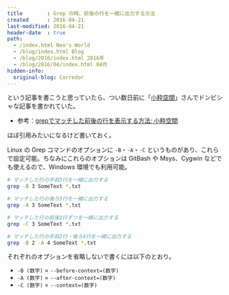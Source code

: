 ```yaml
---
title        : Grep の時、前後の行を一緒に出力する方法
created      : 2016-04-21
last-modified: 2016-04-21
header-date  : true
path:
  - /index.html Neo's World
  - /blog/index.html Blog
  - /blog/2016/index.html 2016年
  - /blog/2016/04/index.html 04月
hidden-info:
  original-blog: Corredor
---
```


という記事を書こうと思っていたら、つい数日前に「[小粋空間](http://www.koikikukan.com/)」さんでドンピシャな記事を書かれていた。

- 参考：[grepでマッチした前後の行を表示する方法: 小粋空間](http://www.koikikukan.com/archives/2016/04/27-003333.php)

ほぼ引用みたいになるけど書いておく。

Linux の Grep コマンドのオプションに `-B`・`-A`・`-C` というものがあり、これらで設定可能。ちなみにこれらのオプションは GitBash や Msys、Cygwin などでも使えるので、Windows 環境でも利用可能。

```bash
# マッチした行の手前3行を一緒に出力する
grep -B 3 SomeText *.txt

# マッチした行の後ろ3行を一緒に出力する
grep -A 3 SomeText *.txt

# マッチした行の前後3行ずつを一緒に出力する
grep -C 3 SomeText *.txt

# マッチした行の手前2行・後ろ4行を一緒に出力する
grep -B 2 -A 4 SomeText *.txt
```

それぞれのオプションを省略しないで書くには以下のとおり。

- `-B (数字)` = `--before-context=(数字)`
- `-A (数字)` = `--after-context=(数字)`
- `-C (数字)` = `--context=(数字)`
